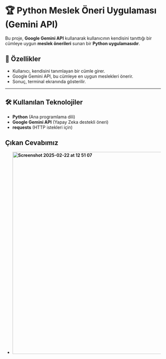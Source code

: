 # 🏆 Python Meslek Öneri Uygulaması (Gemini API)

Bu proje, **Google Gemini API** kullanarak kullanıcının kendisini tanıttığı bir cümleye uygun **meslek önerileri** sunan bir **Python uygulamasıdır**.  

## 🚀 Özellikler
- Kullanıcı, kendisini tanımlayan bir cümle girer.
- Google Gemini API, bu cümleye en uygun meslekleri önerir.
- Sonuç, terminal ekranında gösterilir.

---

## 🛠 Kullanılan Teknolojiler
- **Python** (Ana programlama dili)
- **Google Gemini API** (Yapay Zeka destekli öneri)
- **requests** (HTTP istekleri için)

## Çıkan Cevabımız

- **<img width="653" alt="Screenshot 2025-02-22 at 12 51 07" src="https://github.com/user-attachments/assets/7050ac81-8b4d-4188-be0e-34043ee36c5c" />**
